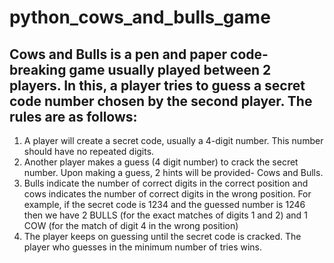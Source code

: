 # python_cows_and_bulls_game

## Cows and Bulls is a pen and paper code-breaking game usually played between 2 players. In this, a player tries to guess a secret code number chosen by the second player. The rules are as follows:

1. A player will create a secret code, usually a 4-digit number.  This number should have no repeated digits.
2. Another player makes a guess (4 digit number) to crack the secret number. Upon making a guess, 2 hints will be provided- Cows and Bulls.
3. Bulls indicate the number of correct digits in the correct position and cows indicates the number of correct digits in the wrong position. For example, if the secret code is 1234 and the guessed number is 1246 then we have 2 BULLS (for the exact matches of digits 1 and 2) and 1 COW (for the match of digit 4 in the wrong position)
4. The player keeps on guessing until the secret code is cracked. The player who guesses in the minimum number of tries wins.